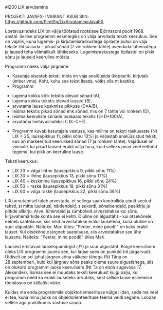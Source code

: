 #i200 LIX arvutamine

PROJEKTI JAVAFX-I VARIANT ASUB SIIN: https://github.com/PiretSp/LixArvutamineJavaFX

Loetavusindeks LIX on välja töötatud rootslase Björnssoni poolt 1968. aastal. Sellise programmi eesmärgiks on välja arvutada teksti keerukus. See on vajalik, kuna lugemis- ja kirjutamisraskustega õpilaste puhul on vaja tekste lihtsustada - pikad sõnad (7 või rohkem tähte) asendada lühematega ja laused teha võimalikult lühikeseks. Lugemisraskustega õpilastel on pikki sõnu ja lauseid keeruline mõista.

Programm näeks välja järgmine:
* Kasutaja sisestab teksti, mida on vaja analüüsida (kopeerib, kirjutab ümber vms). Koht, kuhu see tekst lisada, võiks olla nt kastike.
* Programm:
- lugema kokku kõik tekstis olevad sõnad (A),
- lugema kokku tekstis olevad laused (B),
- arvutama lause keskmise pikkuse (C=A/B),
- leidma tekstis pikad sõnad ehk sõnad, mis on 7 tähte või rohkem (D),
- leidma keeruliste sõnade osakaalu tekstis (E=D*100/A),
- arvutama loetavusindeksi (LIX=C+E).
* Programm kuvab kasutajale vastuse, kas milline on teksti raskusaste (Nt LIX = 25, lausepikkus 11, pikki sõnu 13%) ja väljastab analüüsistud teksti, kus on markeeritud keerulised sõnad (7 ja rohkem tähte). Vajadusel on võimalik ka pikad laused eraldi välja tuua, kuid selleks pean veel eeltööd tegema, kui pikk on keeruline lause.

Teksti keerukus: 
* LIX 20 = väga lihtne (lausepikkus 9, pikki sõnu 11%) 
* LIX 30 = lihtne (lausepikkus 13, pikki sõnu 17%) 
* LIX 40 = keskmine (lausepikkus 16, pikki sõnu 24%) 
* LIX 50 = raske (lausepikkus 19, pikki sõnu 31%) 
* LIX 60 = väga raske (lausepikkus 22, pikki sõnu 38%)

LIXi arvutamisel tuleb arvestada, et sellega saab kontrollida ainult seotud teksti, st mitte luuletusi, näidendeid, sisukordi, sõnaloendeid, pealkirju ja piltide allkirju. Arve, lühendeid ja sümboleid arvestatakse kui sõnu, kirjavahemärkide kohta see ei kehti. Oluline on algustäht - kui otsekõnele eelneb saatelause, siis neid arvestatakse eraldi lausetena, kuna oluline on suur algustäht. Näiteks: Mari ütles: "Peeter, mine poodi!" on kaks eraldi lauset. Kui otsekõnele järgneb saatelause, siis arvestatakse see ühe lausena. Näiteks: "Peeter, mine poodi!" ütles Mari.

Lauseid eristavad lauselõpumärgid (.!?) ja suur algustäht. Kõige keerulisem oleks LIX programmi juures see, kui lause sees on punktid (nt järgarvud). Üldiselt on sel juhul järgnev sõna väikese tähega (Nt Täna on 28.september), kuid kui järgnev sõna peaks olema suure algustähega, siis on olukord programmi jaoks keerulisem (Nt Ta on enda suguvõsa 17. Alexander). Samas see ei muudaks teksti keerukust kuigi palju, kui programm need ka eraldi lauseteks arvutaks, sest sellise lause esinemise tõenäosus on küllaltki väike.

Kuidas ma enda programmile objektorienteerituse külge liidan, seda ma veel ei tea, kuna minu jaoks on objektorienteerituse teema veidi segane. Loodan sellele aga praktikumis vastuse saada.
